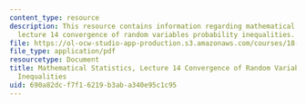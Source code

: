 ```yaml
---
content_type: resource
description: This resource contains information regarding mathematical statistics,
  lecture 14 convergence of random variables probability inequalities.
file: https://ol-ocw-studio-app-production.s3.amazonaws.com/courses/18-655-mathematical-statistics-spring-2016/690a82dcf7f16219b3aba340e95c1c95_MIT18_655S16_LecNote14.pdf
file_type: application/pdf
resourcetype: Document
title: Mathematical Statistics, Lecture 14 Convergence of Random Variables Probability
  Inequalities
uid: 690a82dc-f7f1-6219-b3ab-a340e95c1c95
---
```

